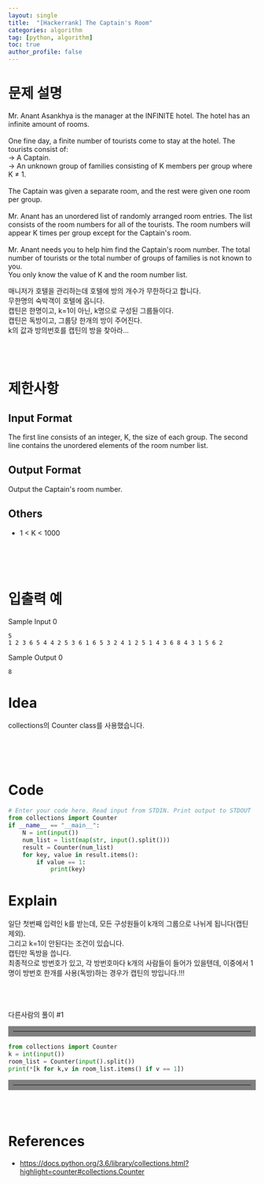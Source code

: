 ```yaml
---
layout: single
title:  "[Hackerrank] The Captain's Room"
categories: algorithm
tag: [python, algorithm]
toc: true
author_profile: false
---
```



# 문제 설명
Mr. Anant Asankhya is the manager at the INFINITE hotel. The hotel has an infinite amount of rooms.<br/>
<br/>
One fine day, a finite number of tourists come to stay at the hotel.
The tourists consist of:<br/>
→ A Captain.<br/>
→ An unknown group of families consisting of K members per group where K ≠ 1.<br/>
<br/>
The Captain was given a separate room, and the rest were given one room per group.<br/>
<br/>
Mr. Anant has an unordered list of randomly arranged room entries. The list consists of the room numbers for all of the tourists. The room numbers will appear K times per group except for the Captain's room.<br/>
<br/>
Mr. Anant needs you to help him find the Captain's room number.
The total number of tourists or the total number of groups of families is not known to you.<br/>
You only know the value of K and the room number list.<br/>

매니저가 호텔을 관리하는데 호텔에 방의 개수가 무한하다고 합니다.<br/>
무한명의 숙박객이 호텔에 옵니다.<br/>
캡틴은 한명이고, k=1이 아닌, k명으로 구성된 그룹들이다.<br/>
캡틴은 독방이고, 그룹당 한개의 방이 주어진다.<br/>
k의 값과 방의번호를 캡틴의 방을 찾아라...<br/>







<br/><br/>

# 제한사항
<h2>Input Format</h2>
The first line consists of an integer, K, the size of each group.
The second line contains the unordered elements of the room number list.<br/>

<h2>Output Format</h2>
Output the Captain's room number.
<h2>Others</h2>

- 1 $\lt$ K $\lt$ 1000


<br/><br/><br/>



# 입출력 예
Sample Input 0
```
5
1 2 3 6 5 4 4 2 5 3 6 1 6 5 3 2 4 1 2 5 1 4 3 6 8 4 3 1 5 6 2 
```
Sample Output 0
```
8
```

# Idea
<p>
collections의 Counter class를 사용했습니다.
</p>
<br/><br/><br/>

# Code
```python
# Enter your code here. Read input from STDIN. Print output to STDOUT
from collections import Counter
if __name__ == "__main__":
    N = int(input())
    num_list = list(map(str, input().split()))
    result = Counter(num_list)
    for key, value in result.items():
        if value == 1:
            print(key)
```

# Explain
일단 첫번째 입력인 k를 받는데, 모든 구성원들이 k개의 그룹으로 나뉘게 됩니다(캡틴 제외).<br/>그리고 k=1이 안된다는 조건이 있습니다.<br/> 캡틴만 독방을 씁니다.<br/>최종적으로 방번호가 있고, 각 방번호마다 k개의 사람들이 들어가 있을텐데, 이중에서 1명이 방번호 한개를 사용(독방)하는 경우가 캡틴의 방입니다.!!!<br/>


<br/><br/><br/>
다른사람의 풀이 #1
<hr align="left" style="border: solid 10px gray;">

```python
from collections import Counter
k = int(input())
room_list = Counter(input().split())
print(*[k for k,v in room_list.items() if v == 1])

```
<hr align="left" style="border: solid 10px gray;">
<br/><br/>




# References
<ul>
  <li><a href="https://docs.python.org/3.6/library/collections.html?highlight=counter#collections.Counter" target="_blank">https://docs.python.org/3.6/library/collections.html?highlight=counter#collections.Counter</a></li>
</ul>

